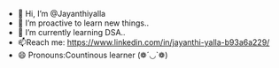 - 👋 Hi, I’m @Jayanthiyalla
- 🤞 I’m proactive to learn new things..
- 🌱 I’m currently learning DSA..
- 📫Reach me: https://www.linkedin.com/in/jayanthi-yalla-b93a6a229/
- 😄 Pronouns:Countinous learner
(❁´◡`❁)

<!---
Jayanthiyalla/Jayanthiyalla is a ✨ special ✨ repository because its `README.md` (this file) appears on your GitHub profile.
You can click the Preview link to take a look at your changes.
--->
